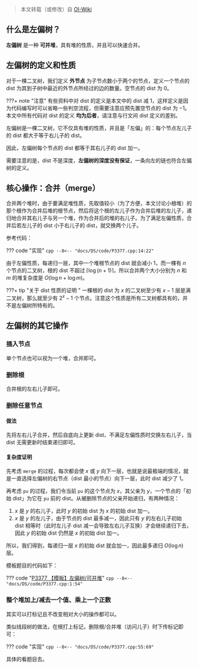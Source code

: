 > 本文转载（或修改）自 [OI-Wiki](https://oi-wiki.org/ds/leftist-tree/)

## 什么是左偏树？

**左偏树** 是一种 **可并堆**，具有堆的性质，并且可以快速合并。

## 左偏树的定义和性质

对于一棵二叉树，我们定义 **外节点** 为子节点数小于两个的节点，定义一个节点的 $\mathrm{dist}$ 为其到子树中最近的外节点所经过的边的数量。空节点的 $\mathrm{dist}$ 为 $0$。

???+ note "注意"
    有些资料中对 $\mathrm{dist}$ 的定义是本文中的 $\mathrm{dist}$ 减 $1$，这样定义是因为代码编写时可以省略一些判空流程，但需要注意应预先置空节点的 $\mathrm{dist}$ 为 $-1$。本文中所有代码对 $\mathrm{dist}$ 的定义 **均为后者**，请注意与行文间 $\mathrm{dist}$ 定义的差别。

左偏树是一棵二叉树，它不仅具有堆的性质，并且是「左偏」的：每个节点左儿子的 $\mathrm{dist}$ 都大于等于右儿子的 $\mathrm{dist}$。

因此，左偏树每个节点的 $\mathrm{dist}$ 都等于其右儿子的 $\mathrm{dist}$ 加一。

需要注意的是，$\mathrm{dist}$ 不是深度，**左偏树的深度没有保证**，一条向左的链也符合左偏树的定义。

## 核心操作：合并（merge）

合并两个堆时，由于要满足堆性质，先取值较小（为了方便，本文讨论小根堆）的那个根作为合并后堆的根节点，然后将这个根的左儿子作为合并后堆的左儿子，递归地合并其右儿子与另一个堆，作为合并后的堆的右儿子。为了满足左偏性质，合并后若左儿子的 $\mathrm{dist}$ 小于右儿子的 $\mathrm{dist}$，就交换两个儿子。

参考代码：

??? code "实现"
    ```cpp
    --8<-- "docs/DS/code/P3377.cpp:14:22"
    ```

由于左偏性质，每递归一层，其中一个堆根节点的 $\mathrm{dist}$ 就会减小 $1$，而一棵有 $n$ 个节点的二叉树，根的 $\mathrm{dist}$ 不超过 $\left\lceil\log (n+1)\right\rceil$，所以合并两个大小分别为 $n$ 和 $m$ 的堆复杂度是 $O(\log n+\log m)$。

???+ tip "关于 $\mathrm{dist}$ 性质的证明 "
    一棵根的 $\mathrm{dist}$ 为 $x$ 的二叉树至少有 $x-1$ 层是满二叉树，那么就至少有 $2^x-1$ 个节点。注意这个性质是所有二叉树都具有的，并不是左偏树所特有的。

## 左偏树的其它操作

### 插入节点

单个节点也可以视为一个堆，合并即可。

### 删除根

合并根的左右儿子即可。

### 删除任意节点

#### 做法

先将左右儿子合并，然后自底向上更新 $\mathrm{dist}$、不满足左偏性质时交换左右儿子，当 $\mathrm{dist}$ 无需更新时结束递归即可。

#### 复杂度证明

先考虑 `merge` 的过程，每次都会使 $x$ 或 $y$ 向下一层，也就是说最极端的情况，就是一直选择左偏树的右节点（$\mathrm{dist}$ 最小的节点）向下一层，此时 $\mathrm{dist}$ 减少了 $1$。

再考虑 `pu` 的过程，我们令当前 `pu` 的这个节点为 $x$，其父亲为 $y$，一个节点的「初始 $\mathrm{dist}$」为它在 `pu` 前的 $\mathrm{dist}$。从被删除节点的父亲开始递归，有两种情况：

1.  $x$ 是 $y$ 的右儿子，此时 $y$ 的初始 $\mathrm{dist}$ 为 $x$ 的初始 $\mathrm{dist}$ 加一。
2.  $x$ 是 $y$ 的左儿子，由于节点的 $\mathrm{dist}$ 最多减一，因此只有 $y$ 的左右儿子初始 $\mathrm{dist}$ 相等时（此时左儿子 $\mathrm{dist}$ 减一会导致左右儿子互换）才会继续递归下去，因此 $y$ 的初始 $\mathrm{dist}$ 仍然是 $x$ 的初始 $\mathrm{dist}$ 加一。

所以，我们得到，每递归一层 $x$ 的初始 $\mathrm{dist}$ 就会加一，因此最多递归 $O(\log n)$ 层。

模板题目的代码如下：

??? code "[P3377 【模板】左偏树/可并堆](https://www.luogu.com.cn/problem/P3377)"
    ```cpp
    --8<-- "docs/DS/code/P3377.cpp:1:54"
    ```

### 整个堆加上/减去一个值、乘上一个正数

其实可以打标记且不改变相对大小的操作都可以。

类似线段树的做法，在根打上标记，删除根/合并堆（访问儿子）时下传标记即可：

??? code "实现"
    ```cpp
    --8<-- "docs/DS/code/P3377.cpp:55:69"
    ```

具体的看题目去。